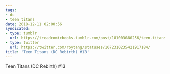 ```yaml
---
tags:
- dc
- teen titans
date: 2018-12-11 02:00:56
syndicated:
- type: tumblr
  url: https://ireadcomicbooks.tumblr.com/post/181003080256/teen-titans-dc-rebirth-13
- type: twitter
  url: https://twitter.com/roytang/statuses/1072310235421917184/
title: 'Teen Titans (DC Rebirth) #13'
---
```


Teen Titans (DC Rebirth) #13